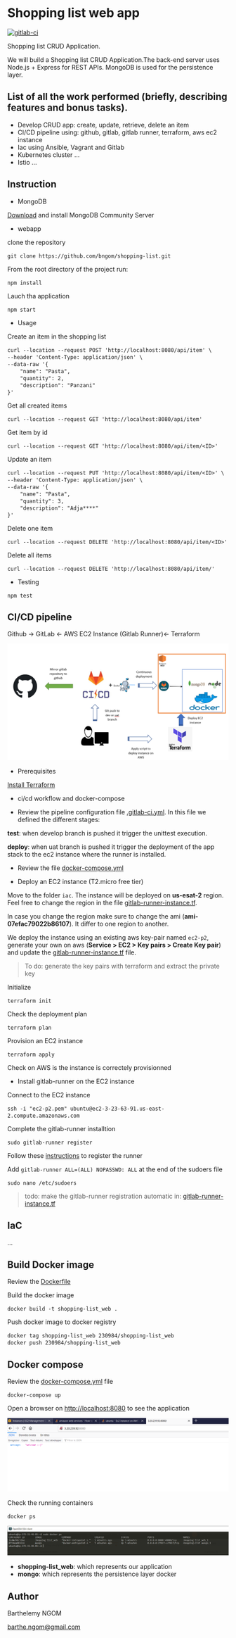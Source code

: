 # Shopping list web app

[![gitlab-ci](https://gitlab.com/bngom/shopping-list/badges/uat/pipeline.svg)](https://gitlab.com/bngom/shopping-list)

Shopping list CRUD Application.

We will build a Shopping list CRUD Application.The back-end server uses Node.js + Express for REST APIs. MongoDB is used for the persistence layer.

## List of all the work performed (briefly, describing features and bonus tasks).

- Develop CRUD app: create, update, retrieve, delete an item
- CI/CD pipeline using: github, gitlab, gitlab runner, terraform, aws ec2 instance
- Iac using Ansible, Vagrant and Gitlab
- Kubernetes cluster ...
- Istio ...


## Instruction

- MongoDB

[Download](https://www.mongodb.com/try/download/community) and install MongoDB Community Server

- webapp

clone the repository

```
git clone https://github.com/bngom/shopping-list.git
```

From the root directory of the project run:

```
npm install
```

Lauch tha application

```
npm start
```

- Usage

Create an item in the shopping list

```
curl --location --request POST 'http://localhost:8080/api/item' \
--header 'Content-Type: application/json' \
--data-raw '{
    "name": "Pasta",
    "quantity": 2,
    "description": "Panzani"
}'
```

Get all created items

```
curl --location --request GET 'http://localhost:8080/api/item'
```

Get item by id

```
curl --location --request GET 'http://localhost:8080/api/item/<ID>'
```

Update an item

```
curl --location --request PUT 'http://localhost:8080/api/item/<ID>' \
--header 'Content-Type: application/json' \
--data-raw '{
    "name": "Pasta",
    "quantity": 3,
    "description": "Adja****"
}'
```

Delete one item

```
curl --location --request DELETE 'http://localhost:8080/api/item/<ID>'
```

Delete all items

```
curl --location --request DELETE 'http://localhost:8080/api/item/'
```

- Testing

```
npm test
```

## CI/CD pipeline

Github -> GitLab <- AWS EC2 Instance (Gitlab Runner)<- Terraform

![schema](./img/schema.PNG)


- Prerequisites

[Install Terraform](https://learn.hashicorp.com/tutorials/terraform/install-cli#install-terraform)

- ci/cd workflow and docker-compose

* Review the pipeline configuration file [.gitlab-ci.yml](./.gitlab-ci.yml). In this file we defined the different stages:
    
**test**: when develop branch is pushed it trigger the unittest execution.

**deploy**: when uat branch is pushed it trigger the deployment of the app stack to the ec2 instance where the runner is installed.

* Review the file [docker-compose.yml](./docker-compose.yml)

- Deploy an EC2 instance (T2.micro free tier)

Move to the folder `iac`. The instance will be deployed on **us-esat-2** region. Feel free to change the region in the file [gitlab-runner-instance.tf](./iac/gitlab-runner-instance.tf). 

In case you change the region make sure to change the ami (**ami-07efac79022b86107**). It differ to one region to another.

We deploy the instance using an existing aws key-pair named `ec2-p2`, generate your own on aws (**Service > EC2 > Key pairs > Create Key pair**) and update the [gitlab-runner-instance.tf](./iac/gitlab-runner-instance.tf) file.

> To do: generate the key pairs with terraform and extract the private key


Initialize

```
terraform init
```

Check the deployment plan

```
terraform plan
```

Provision an EC2 instance

```
terraform apply
```

Check on AWS is the instance is correctely provisionned

- Install gitlab-runner on the EC2 instance

Connect to the EC2 instance

```
ssh -i "ec2-p2.pem" ubuntu@ec2-3-23-63-91.us-east-2.compute.amazonaws.com
```

Complete the gitlab-runner installtion

```
sudo gitlab-runner register
```

Follow these [instructions](https://docs.gitlab.com/ee/ci/runners/README.html#specific-runners) to register the runner

Add `gitlab-runner ALL=(ALL) NOPASSWD: ALL` at the end of the sudoers file

```
sudo nano /etc/sudoers
```

> todo: make the gitlab-runner registration automatic in: [gitlab-runner-instance.tf](./iac/gitlab-runner-instance.tf)


## IaC

...

## Build Docker image

Review the [Dockerfile](./Dockerfile)

Build the docker image

```
docker build -t shopping-list_web .
```

Push docker image to docker registry

```
docker tag shopping-list_web 230984/shopping-list_web
docker push 230984/shopping-list_web
```

## Docker compose

Review the [docker-compose.yml](./docker-compose.yml) file

```
docker-compose up
```

Open a browser on [http://localhost:8080](http://localhost:8080) to see the application

![web-app](./img/app-deployed-weppage.PNG)

Check the running containers

```
docker ps
```
![containers](./img/app-deployed-docker.PNG)

- **shopping-list_web**: which represents our application
- **mongo**: which represents the persistence layer docker

## Author

Barthelemy NGOM

barthe.ngom@gmail.com
